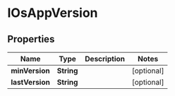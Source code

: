 
# IOsAppVersion

## Properties
Name | Type | Description | Notes
------------ | ------------- | ------------- | -------------
**minVersion** | **String** |  |  [optional]
**lastVersion** | **String** |  |  [optional]



